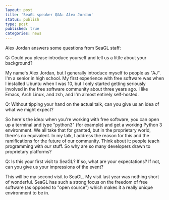 ```yaml
---
layout: post
title: 'SeaGL speaker Q&A: Alex Jordan'
status: publish
type: post
published: true
categories: news
---
```


Alex Jordan answers some questions from SeaGL staff:
 
Q: Could you please introduce yourself and tell us a little about your 
background?

My name's Alex Jordan, but I generally introduce myself to people as
"AJ". I'm a senior in high school. My first experience with free
software was when I installed Ubuntu when I was 10, but I only started
getting seriously involved in the free software community about three
years ago. I like Emacs, Arch Linux, and zsh, and I'm almost entirely
self-hosted.

Q: Without tipping your hand on the actual talk, can you give us an
idea of what we might expect?

So here's the idea: when you're working with free software, you can open
up a terminal and type "python3" (for example) and get a working Python
3 environment. We all take that for granted, but in the proprietary
world, there's no equivalent. In my talk, I address the reason for this
and the ramifications for the future of our community. Think about it:
people teach programming with _our_ stuff. So why are so many developers
drawn to proprietary platforms?

Q: Is this your first visit to SeaGL? If so, what are your expectations? If
not, can you give us your impressions of the event?

This will be my second visit to SeaGL. My visit last year was nothing
short of wonderful. SeaGL has such a strong focus on the freedom of free
software (as opposed to "open source") which makes it a really unique
environment to be in.
